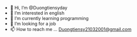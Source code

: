- 👋 Hi, I’m @Duongtiensyday
- 👀 I’m interested in english
- 🌱 I’m currently learning programming
- 💞️ I’m looking for a job
- 📫 How to reach me ...
Duongtiensy21032001@gmail.com
<!---
Duongtiensyday/Duongtiensyday is a ✨ special ✨ repository because its `README.md` (this file) appears on your GitHub profile.
You can click the Preview link to take a look at your changes.
--->
